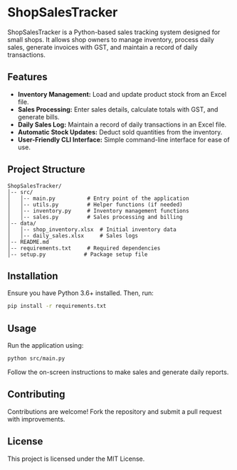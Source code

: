 # ShopSalesTracker

ShopSalesTracker is a Python-based sales tracking system designed for small shops. It allows shop owners to manage inventory, process daily sales, generate invoices with GST, and maintain a record of daily transactions.

## Features
- **Inventory Management:** Load and update product stock from an Excel file.
- **Sales Processing:** Enter sales details, calculate totals with GST, and generate bills.
- **Daily Sales Log:** Maintain a record of daily transactions in an Excel file.
- **Automatic Stock Updates:** Deduct sold quantities from the inventory.
- **User-Friendly CLI Interface:** Simple command-line interface for ease of use.

## Project Structure
```
ShopSalesTracker/
│-- src/
│   │-- main.py          # Entry point of the application
│   │-- utils.py         # Helper functions (if needed)
│   │-- inventory.py     # Inventory management functions
│   │-- sales.py         # Sales processing and billing
│-- data/
│   │-- shop_inventory.xlsx  # Initial inventory data
│   │-- daily_sales.xlsx     # Sales logs
│-- README.md
│-- requirements.txt     # Required dependencies
│-- setup.py            # Package setup file
```

## Installation
Ensure you have Python 3.6+ installed. Then, run:
```bash
pip install -r requirements.txt
```

## Usage
Run the application using:
```bash
python src/main.py
```
Follow the on-screen instructions to make sales and generate daily reports.

## Contributing
Contributions are welcome! Fork the repository and submit a pull request with improvements.

## License
This project is licensed under the MIT License.
